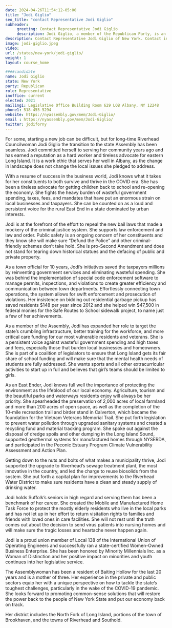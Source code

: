 ```yaml
---
date: 2024-04-26T11:54:12-05:00
title: "Jodi Giglio"
seo_title: "contact Representative Jodi Giglio"
subheader:
     greeting: Contact Representative Jodi Giglio
     description: Jodi Giglio, a member of the Republican Party, is an American politician serving in the New York State Assembly, representing District 2. She assumed office on January 1, 2021.
description: Contact Representative Jodi Giglio of New York. Contact information for Jodi Giglio includes email address, phone number, and mailing address.
image: jodi-giglio.jpeg
video:
url: /states/new-york/jodi-giglio/
weight: 1
layout: course_home

####candidate
name: Jodi Giglio
state: New York
party: Republican
role: Representative
inoffice: current
elected: 2021
mailing1: Legislative Office Building Room 629 LOB Albany, NY 12248
phone1: 518-455-5294
website: https://nyassembly.gov/mem/Jodi-Giglio/
email : https://nyassembly.gov/mem/Jodi-Giglio/
twitter: jodiforny
---
```


For some, starting a new job can be difficult, but for long-time Riverhead Councilwoman Jodi Giglio the transition to the state Assembly has been seamless. Jodi committed herself to serving her community years ago and has earned a reputation as a hard worker and tireless advocate for eastern Long Island. It is a work ethic that serves her well in Albany, as the change in landscape does not change the local issues she pledged to address.

With a resume of success in the business world, Jodi knows what it takes for her constituents to both survive and thrive in the COVID era. She has been a tireless advocate for getting children back to school and re-opening the economy. She fights the heavy burden of wasteful government spending, taxes, fees, and mandates that have put an enormous strain on local businesses and taxpayers. She can be counted on as a loud and persistent voice for the rural East End in a state dominated by urban interests.

Jodi is at the forefront of the effort to repeal the new bail laws that made a mockery of the criminal justice system. She supports law enforcement and law and order. Public safety is an ongoing concern of her constituents and they know she will make sure “Defund the Police” and other criminal-friendly schemes don’t take hold. She is pro-Second Amendment and does not stand for tearing down historical statues and the defacing of public and private property.

As a town official for 10 years, Jodi’s initiatives saved the taxpayers millions by reinventing government services and eliminating wasteful spending. She was behind the implementation of special code enforcement software to manage permits, inspections, and violations to create greater efficiency and communication between town departments. Effortlessly connecting town operations, the system allows for swift enforcement and prosecution of violations. Her insistence on bidding out residential garbage pickup has saved residents $148 per year since 2012 and she helped win $47,500 in federal monies for the Safe Routes to School sidewalk project, to name just a few of her achievements.

As a member of the Assembly, Jodi has expanded her role to target the state’s crumbling infrastructure, better training for the workforce, and more critical care funding for our most vulnerable residents and veterans. She is a persistent voice against wasteful government spending and high taxes and fees, especially those that burden local businesses and homeowners. She is part of a coalition of legislators to ensure that Long Island gets its fair share of school funding and will make sure that the mental health needs of students are fully addressed. She wants sports and all other extracurricular activities to start up in full and believes that girl’s teams should be limited to girls.

As an East Ender, Jodi knows full well the importance of protecting the environment as the lifeblood of our local economy. Agriculture, tourism and the beautiful parks and waterways residents enjoy will always be her priority. She spearheaded the preservation of 2,000 acres of local farmland and more than 200 acres of open space, as well as the completion of the 10-mile recreation trail and birder stand in Calverton, which became the foundation for the Vietnam Veterans Memorial Trail. She put forth legislation to prevent water pollution through upgraded sanitary systems and created a recycling fund and material tracking program. She spoke out against the disposal of dredge spoils and other dumping in the Long Island Sound, supported geothermal systems for manufactured homes through NYSERDA, and participated in the Peconic Estuary Program Climate Vulnerability Assessment and Action Plan.

Getting down to the nuts and bolts of what makes a municipality thrive, Jodi supported the upgrade to Riverhead’s sewage treatment plant, the most innovative in the country, and led the charge to reuse biosolids from the system. She put forth a capital plan for improvements to the Riverhead Water District to make sure residents have a clean and steady supply of drinking water.

Jodi holds Suffolk’s seniors in high regard and serving them has been a benchmark of her career. She created the Mobile and Manufactured Home Task Force to protect the mostly elderly residents who live in the local parks and has not let up in her effort to return visitation rights to families and friends with loved ones in care facilities. She will not rest until the truth comes out about the decision to send virus patients into nursing homes and will make sure the tragic losses and heartache never happen again.

Jodi is a proud union member of Local 138 of the International Union of Operating Engineers and successfully ran a state-certified Women-Owned Business Enterprise. She has been honored by Minority Millennials Inc. as a Woman of Distinction and her positive impact on minorities and youth continues into her legislative service.

The Assemblywoman has been a resident of Baiting Hollow for the last 20 years and is a mother of three. Her experience in the private and public sectors equip her with a unique perspective on how to tackle the state’s toughest challenges, particularly in the wake of the COVID-19 pandemic. She looks forward to promoting common-sense solutions that will restore the power back to the people of New York State and put our economy back on track.

Her district includes the North Fork of Long Island, portions of the town of Brookhaven, and the towns of Riverhead and Southold.
